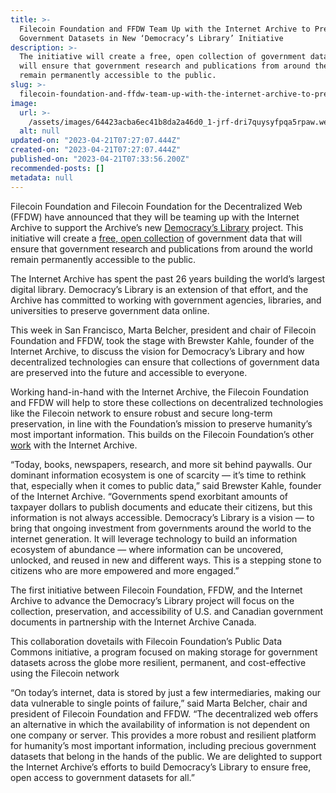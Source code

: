 ```yaml
---
title: >-
  Filecoin Foundation and FFDW Team Up with the Internet Archive to Preserve
  Government Datasets in New ‘Democracy’s Library’ Initiative
description: >-
  The initiative will create a free, open collection of government data that
  will ensure that government research and publications from around the world
  remain permanently accessible to the public.
slug: >-
  filecoin-foundation-and-ffdw-team-up-with-the-internet-archive-to-preserve-government-datasets-in-new-democracy-s-library-initiative
image:
  url: >-
    /assets/images/64423acba6ec41b8da2a46d0_1-jrf-dri7quysyfpqa5rpaw.webp
  alt: null
updated-on: "2023-04-21T07:27:07.444Z"
created-on: "2023-04-21T07:27:07.444Z"
published-on: "2023-04-21T07:33:56.200Z"
recommended-posts: []
metadata: null
---
```


Filecoin Foundation and Filecoin Foundation for the Decentralized Web (FFDW) have announced that they will be teaming up with the Internet Archive to support the Archive’s new [Democracy’s Library](https://blog.archive.org/2022/10/19/announcing-democracys-library/) project. This initiative will create a [free, open collection](https://archive.org/details/democracys-library) of government data that will ensure that government research and publications from around the world remain permanently accessible to the public.

The Internet Archive has spent the past 26 years building the world’s largest digital library. Democracy’s Library is an extension of that effort, and the Archive has committed to working with government agencies, libraries, and universities to preserve government data online.

This week in San Francisco, Marta Belcher, president and chair of Filecoin Foundation and FFDW, took the stage with Brewster Kahle, founder of the Internet Archive, to discuss the vision for Democracy’s Library and how decentralized technologies can ensure that collections of government data are preserved into the future and accessible to everyone.

Working hand-in-hand with the Internet Archive, the Filecoin Foundation and FFDW will help to store these collections on decentralized technologies like the Filecoin network to ensure robust and secure long-term preservation, in line with the Foundation’s mission to preserve humanity’s most important information. This builds on the Filecoin Foundation’s other [work](https://blog.archive.org/2021/04/01/filecoin-foundation-grants-50000-fil-to-the-internet-archive/) with the Internet Archive.

“Today, books, newspapers, research, and more sit behind paywalls. Our dominant information ecosystem is one of scarcity — it’s time to rethink that, especially when it comes to public data,” said Brewster Kahle, founder of the Internet Archive. “Governments spend exorbitant amounts of taxpayer dollars to publish documents and educate their citizens, but this information is not always accessible. Democracy’s Library is a vision — to bring that ongoing investment from governments around the world to the internet generation. It will leverage technology to build an information ecosystem of abundance — where information can be uncovered, unlocked, and reused in new and different ways. This is a stepping stone to citizens who are more empowered and more engaged.”

The first initiative between Filecoin Foundation, FFDW, and the Internet Archive to advance the Democracy’s Library project will focus on the collection, preservation, and accessibility of U.S. and Canadian government documents in partnership with the Internet Archive Canada.

This collaboration dovetails with Filecoin Foundation’s Public Data Commons initiative, a program focused on making storage for government datasets across the globe more resilient, permanent, and cost-effective using the Filecoin network

“On today’s internet, data is stored by just a few intermediaries, making our data vulnerable to single points of failure,” said Marta Belcher, chair and president of Filecoin Foundation and FFDW. “The decentralized web offers an alternative in which the availability of information is not dependent on one company or server. This provides a more robust and resilient platform for humanity’s most important information, including precious government datasets that belong in the hands of the public. We are delighted to support the Internet Archive’s efforts to build Democracy’s Library to ensure free, open access to government datasets for all.”
